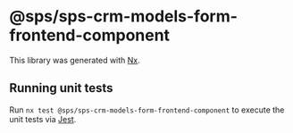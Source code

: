 # @sps/sps-crm-models-form-frontend-component

This library was generated with [Nx](https://nx.dev).

## Running unit tests

Run `nx test @sps/sps-crm-models-form-frontend-component` to execute the unit tests via [Jest](https://jestjs.io).
